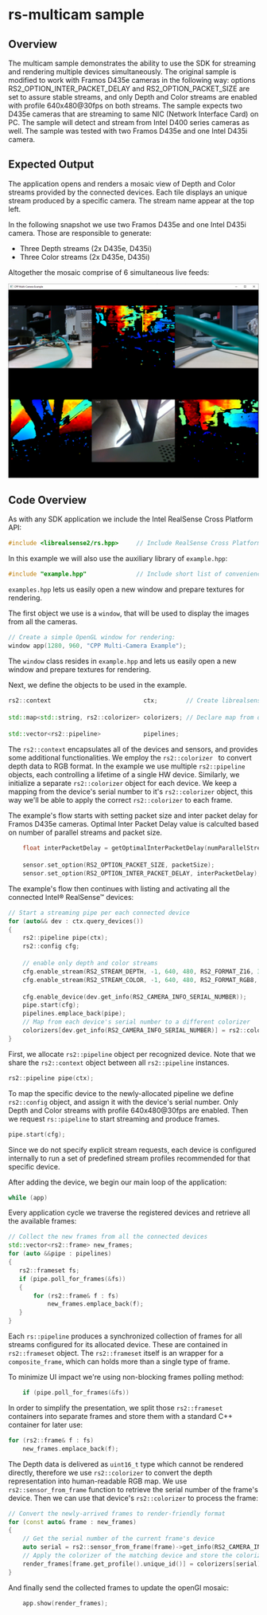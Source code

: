 # rs-multicam sample

## Overview

The multicam sample demonstrates the ability to use the SDK for streaming and rendering multiple devices simultaneously.
The original sample is modified to work with Framos D435e cameras in the following way: options RS2_OPTION_INTER_PACKET_DELAY and RS2_OPTION_PACKET_SIZE are set to assure stable streams, and only Depth and Color streams are enabled with profile 640x480@30fps on both streams. The sample expects two D435e cameras that are streaming to same NIC (Network Interface Card) on PC. The sample will detect and stream from Intel D400 series cameras as well. The sample was tested with two Framos D435e and one Intel D435i camera.

## Expected Output

The application opens and renders a mosaic view of Depth and Color streams provided by the connected devices. Each tile displays an unique stream produced by a specific camera. The stream name appear at the top left.

In the following snapshot we use two Framos D435e and one Intel D435i camera. Those are responsible to generate:
 - Three Depth streams (2x D435e, D435i)
 - Three Color streams (2x D435e, D435i)

Altogether the mosaic comprise of 6 simultaneous live feeds:

<p align="center"><img src="./multicam_screenshot.png" alt="screenshot gif"/></p>


## Code Overview

As with any SDK application we include the Intel RealSense Cross Platform API:

```cpp
#include <librealsense2/rs.hpp>     // Include RealSense Cross Platform API
```

In this example we will also use the auxiliary library of `example.hpp`:

```cpp
#include "example.hpp"              // Include short list of convenience functions for rendering
```

`examples.hpp` lets us easily open a new window and prepare textures for rendering.


The first object we use is a `window`, that will be used to display the images from all the cameras.

```cpp
// Create a simple OpenGL window for rendering:
window app(1280, 960, "CPP Multi-Camera Example");
```

The `window` class resides in `example.hpp` and lets us easily open a new window and prepare textures for rendering.

Next, we define the objects to be used in the example.

```cpp
rs2::context                          ctx;        // Create librealsense context for managing devices

std::map<std::string, rs2::colorizer> colorizers; // Declare map from device serial number to colorizer (utility class to convert depth data RGB colorspace)

std::vector<rs2::pipeline>            pipelines;
```
The `rs2::context` encapsulates all of the devices and sensors, and provides some additional functionalities. We employ the `rs2::colorizer ` to convert depth data to RGB format.
In the example we use multiple `rs2::pipeline` objects, each controlling a lifetime of a single HW device. Similarly, we initialize a separate `rs2::colorizer` object for each device. We keep a mapping from the device's serial number to it's `rs2::colorizer` object, this way we'll be able to apply the correct `rs2::colorizer` to each frame.

The example's flow starts with setting packet size and inter packet delay for Framos D435e cameras. Optimal Inter Packet Delay value is calculted based on number of parallel streams and packet size.
```cpp
    float interPacketDelay = getOptimalInterPacketDelay(numParallelStreams, packetSize);

    sensor.set_option(RS2_OPTION_PACKET_SIZE, packetSize);
    sensor.set_option(RS2_OPTION_INTER_PACKET_DELAY, interPacketDelay);
```

The example's flow then continues with listing and activating all the connected Intel® RealSense™ devices:
```cpp
// Start a streaming pipe per each connected device
for (auto&& dev : ctx.query_devices())
{
    rs2::pipeline pipe(ctx);
    rs2::config cfg;
    
    // enable only depth and color streams
    cfg.enable_stream(RS2_STREAM_DEPTH, -1, 640, 480, RS2_FORMAT_Z16, 30);
    cfg.enable_stream(RS2_STREAM_COLOR, -1, 640, 480, RS2_FORMAT_RGB8, 30);

    cfg.enable_device(dev.get_info(RS2_CAMERA_INFO_SERIAL_NUMBER));
    pipe.start(cfg);
    pipelines.emplace_back(pipe);
    // Map from each device's serial number to a different colorizer
    colorizers[dev.get_info(RS2_CAMERA_INFO_SERIAL_NUMBER)] = rs2::colorizer();
}
```

First, we allocate `rs2::pipeline` object per recognized device. Note that we share the `rs2::context` object between all `rs2::pipeline` instances.  
```cpp
rs2::pipeline pipe(ctx);
```
To map the specific device to the newly-allocated pipeline we define `rs2::config` object, and assign it with the device's serial number. Only Depth and Color streams with profile 640x480@30fps are enabled. Then we request `rs::pipeline` to start streaming and produce frames.
```cpp
pipe.start(cfg);
```

Since we do not specify explicit stream requests, each device is configured internally to run a set of predefined stream profiles recommended for that specific device.  

After adding the device, we begin our main loop of the application:  
```cpp
while (app)
```

Every application cycle we traverse the registered devices and retrieve all the available frames:

```cpp
// Collect the new frames from all the connected devices
std::vector<rs2::frame> new_frames;
for (auto &&pipe : pipelines)
{
   rs2::frameset fs;
   if (pipe.poll_for_frames(&fs))
   {
       for (rs2::frame& f : fs)
           new_frames.emplace_back(f);
   }
}
```
Each `rs::pipeline` produces a synchronized collection of frames for all streams configured for its allocated device. These are contained in `rs2::frameset` object.
The `rs2::frameset` itself is an wrapper for a `composite_frame`, which can holds more than a single type of frame.  

To minimize UI impact we're using non-blocking frames polling method:
```cpp
    if (pipe.poll_for_frames(&fs))
```
In order to simplify the presentation, we split those `rs2::frameset` containers into separate frames and store them with a standard C++ container for later use:  
```cpp
for (rs2::frame& f : fs)
    new_frames.emplace_back(f);
```

The Depth data is delivered as `uint16_t` type which cannot be rendered directly, therefore we use `rs2::colorizer` to convert the depth representation into human-readable RGB map. We use `rs2::sensor_from_frame` function to retrieve the serial number of the frame's device. Then we can use that device's `rs2::colorizer` to process the frame:
```cpp
// Convert the newly-arrived frames to render-friendly format
for (const auto& frame : new_frames)
{
    // Get the serial number of the current frame's device
    auto serial = rs2::sensor_from_frame(frame)->get_info(RS2_CAMERA_INFO_SERIAL_NUMBER);
    // Apply the colorizer of the matching device and store the colorized frame
    render_frames[frame.get_profile().unique_id()] = colorizers[serial].process(frame);
}
```

And finally send the collected frames to update the openGl mosaic:
```cpp
    app.show(render_frames);
```

